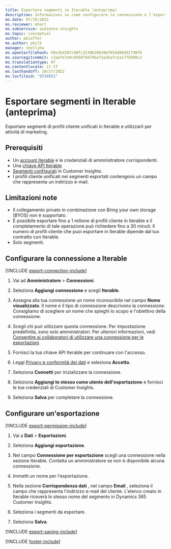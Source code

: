 ```yaml
---
title: Esportare segmenti in Iterable (anteprima)
description: Informazioni su come configurare la connessione e l'esportazione in Iterable.
ms.date: 07/25/2022
ms.reviewer: mhart
ms.subservice: audience-insights
ms.topic: conceptual
author: pkieffer
ms.author: philk
manager: shellyha
ms.openlocfilehash: 69e2bd207c98fc2530620018bf95dd869d1798f6
ms.sourcegitcommit: c3ae7e7e0c9566f9479ba71a26afc5a17fb589c2
ms.translationtype: HT
ms.contentlocale: it-IT
ms.lasthandoff: 10/27/2022
ms.locfileid: "9724551"
---
```

# <a name="export-segments-to-iterable-preview"></a>Esportare segmenti in Iterable (anteprima)

Esportare segmenti di profili cliente unificati in Iterable e utilizzarli per attività di marketing.

## <a name="prerequisites"></a>Prerequisiti

- Un [account Iterable](https://iterable.com/) e le credenziali di amministratore corrispondenti.
- Una [chiave API Iterable](https://support.iterable.com/hc/en-us/articles/360043464871)
- [Segmenti configurati](segments.md) in Customer Insights.
- I profili cliente unificati nei segmenti esportati contengono un campo che rappresenta un indirizzo e-mail.

## <a name="known-limitations"></a>Limitazioni note

- Il collegamento privato in combinazione con Bring your own storage (BYOS) non è supportato.
- È possibile esportare fino a 1 milione di profili cliente in Iterable e il completamento di tale operazione può richiedere fino a 30 minuti. Il numero di profili cliente che puoi esportare in Iterable dipende dal tuo contratto con Iterable.
- Solo segmenti.

## <a name="set-up-connection-to-iterable"></a>Configurare la connessione a Iterable

[!INCLUDE [export-connection-include](includes/export-connection-admn.md)]

1. Vai ad **Amministratore** > **Connessioni**.

1. Seleziona **Aggiungi connessione** e scegli **Iterable**.

1. Assegna alla tua connessione un nome riconoscibile nel campo **Nome visualizzato**. Il nome e il tipo di connessione descrivono la connessione. Consigliamo di scegliere un nome che spieghi lo scopo e l'obiettivo della connessione.

1. Scegli chi può utilizzare questa connessione. Per impostazione predefinita, sono solo amministratori. Per ulteriori informazioni, vedi [Consentire ai collaboratori di utilizzare una connessione per le esportazioni](connections.md#allow-contributors-to-use-a-connection-for-exports).

1. Fornisci la tua chiave API Iterable per continuare con l'accesso.

1. Leggi [Privacy e conformità dei dati](connections.md#data-privacy-and-compliance) e seleziona **Accetto**.

1. Seleziona **Connetti** per inizializzare la connessione.

1. Seleziona **Aggiungi te stesso come utente dell'esportazione** e fornisci le tue credenziali di Customer Insights.

1. Seleziona **Salva** per completare la connessione.

## <a name="configure-an-export"></a>Configurare un'esportazione

[!INCLUDE [export-permission-include](includes/export-permission.md)]

1. Vai a **Dati** > **Esportazioni**.

1. Seleziona **Aggiungi esportazione**.

1. Nel campo **Connessione per esportazione** scegli una connessione nella sezione Iterable. Contatta un amministratore se non è disponibile alcuna connessione.

1. Immetti un nome per l'esportazione.

1. Nella sezione **Corrispondenza dati** , nel campo **Email** , seleziona il campo che rappresenta l'indirizzo e-mail del cliente. L'elenco creato in Iterable riceverà lo stesso nome del segmento in Dynamics 365 Customer Insights.

1. Seleziona i segmenti da esportare.

1. Seleziona **Salva**.

[!INCLUDE [export-saving-include](includes/export-saving.md)]

[!INCLUDE [footer-include](includes/footer-banner.md)]
